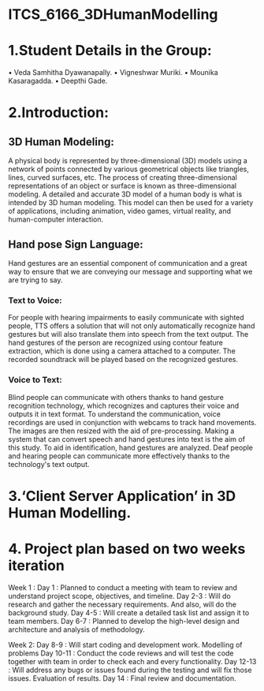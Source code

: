 # ITCS_6166_3DHumanModelling
# 1.Student Details in the Group:
  •	Veda Samhitha Dyawanapally. 
  •	Vigneshwar Muriki.
  •	Mounika Kasaragadda.
  •	Deepthi Gade.

# 2.Introduction:
## 3D Human Modeling:
A physical body is represented by three-dimensional (3D) models using a network of points connected by various geometrical objects like triangles, lines, curved surfaces, etc.
The process of creating three-dimensional representations of an object or surface is known as three-dimensional modeling.
A detailed and accurate 3D model of a human body is what is intended by 3D human modeling. This model can then be used for a variety of applications, including animation, video games, virtual reality, and human-computer interaction.
## Hand pose Sign Language:
Hand gestures are an essential component of communication and a great way to ensure that we are conveying our message and supporting what we are trying to say.
### Text to Voice:
For people with hearing impairments to easily communicate with sighted people, TTS offers a solution that will not only automatically recognize hand gestures but will also translate them into speech from the text output. The hand gestures of the person are recognized using contour feature extraction, which is done using a camera attached to a computer. The recorded soundtrack will be played based on the recognized gestures.
### Voice to Text:
Blind people can communicate with others thanks to hand gesture recognition technology, which recognizes and captures their voice and outputs it in text format. To understand the communication, voice recordings are used in conjunction with webcams to track hand movements. The images are then resized with the aid of pre-processing. Making a system that can convert speech and hand gestures into text is the aim of this study. To aid in identification, hand gestures are analyzed. Deaf people and hearing people can communicate more effectively thanks to the technology's text output.


# 3.‘Client Server Application’ in 3D Human Modelling.
# 4. Project plan based on two weeks iteration 
Week 1 :
Day 1 : Planned to conduct a meeting with team to review and understand project scope, objectives, and timeline.
Day 2-3 : Will do research and gather the necessary requirements. And also, will do the background study.
Day 4-5 : Will create a detailed task list and assign it to team members.
Day 6-7 : Planned to develop the high-level design and architecture and analysis of methodology.

Week 2:
Day 8-9 : Will start coding and development work. Modelling of problems
Day 10-11 : Conduct the code reviews and will test the code together with team in order to check each and every functionality.
Day 12-13 : Will address any bugs or issues found during the testing and will fix those issues. Evaluation of results.
Day 14 : Final review and documentation.

